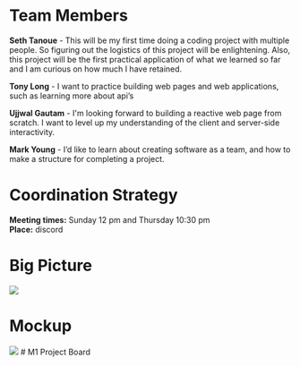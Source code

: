 
# Team Members

<b>Seth Tanoue</b> - This will be my first time doing a coding project with multiple people. So figuring out the logistics of this project will be enlightening. Also, this project will be the first practical application of what we learned so far and I am curious on how much I have retained.

<b>Tony Long</b> - I want to practice building web pages and web applications, such as learning more about api’s

<b>Ujjwal Gautam</b> - I'm looking forward to building a reactive web page from scratch. I want to level up my understanding of the client and server-side interactivity.

<b>Mark Young</b> - I’d like to learn about creating software as a team, and how to make a structure for completing a project.

# Coordination Strategy
<b>Meeting times:</b> Sunday 12 pm and Thursday 10:30 pm <br>
<b>Place:</b> discord

# Big Picture
<img src="https://www.ratemyprofessors.com/static/media/instructional-slide-pencil-lady.492f2289.svg"> <br>
# Mockup

<img src="sitemap.jpg"> 
# M1 Project Board
